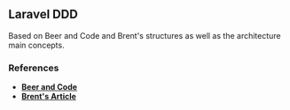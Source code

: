 ## Laravel DDD

Based on Beer and Code and Brent's structures as well as the architecture main concepts.

### References

- **[Beer and Code](https://www.youtube.com/watch?v=t_KByV1pwgs)**
- **[Brent's Article](https://stitcher.io/blog/laravel-beyond-crud-01-domain-oriented-laravel)**
